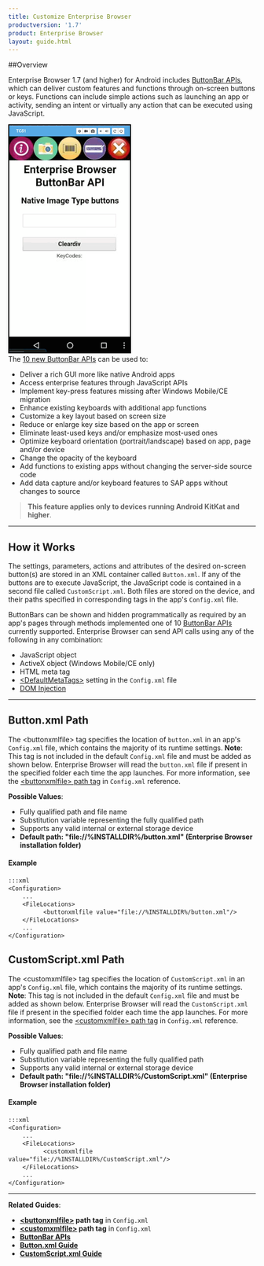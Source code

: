 ```yaml
---
title: Customize Enterprise Browser
productversion: '1.7'
product: Enterprise Browser
layout: guide.html
---
```

##Overview

Enterprise Browser 1.7 (and higher) for Android includes [ButtonBar APIs](../../api/re2x/ButtonBar), which can deliver custom features and functions through on-screen buttons or keys. Functions can include simple actions such as launching an app or activity, sending an intent or virtually any action that can be executed using JavaScript. 

![img](EB_ButtonBar_API.png)
<br>
The [10 new ButtonBar APIs](../../api/re2x/ButtonBar/) can be used to: 

* Deliver a rich GUI more like native Android apps
* Access enterprise features through JavaScript APIs
* Implement key-press features missing after Windows Mobile/CE migration 
* Enhance existing keyboards with additional app functions
* Customize a key layout based on screen size
* Reduce or enlarge key size based on the app or screen
* Eliminate least-used keys and/or emphasize most-used ones
* Optimize keyboard orientation (portrait/landscape) based on app, page and/or device
* Change the opacity of the keyboard
* Add functions to existing apps without changing the server-side source code
* Add data capture and/or keyboard features to SAP apps without changes to source

> **This feature applies only to devices running Android KitKat and higher**. 

-----

## How it Works

The settings, parameters, actions and attributes of the desired on-screen button(s) are stored in an XML container called `Button.xml`. If any of the buttons are to execute JavaScript, the JavaScript code is contained in a second file called `CustomScript.xml`. Both files are stored on the device, and their paths specified in corresponding tags in the app's `Config.xml` file. 

ButtonBars can be shown and hidden programmatically as required by an app's pages through methods implemented one of 10 [ButtonBar APIs](../../api/re2x/ButtonBar) currently supported. Enterprise Browser can send API calls using any of the following in any combination: 

* JavaScript object
* ActiveX object (Windows Mobile/CE only)
* HTML meta tag
* [&lt;DefaultMetaTags&gt;](../configreference/#defaultmetatags) setting in the `Config.xml` file
* [DOM Injection](../DOMinjection)

<!-- One can create their own custom on-screen buttons placed in the container called ButtonBar and all buttons related parameters/attributes is defined there. The custom on-screen buttons is managed via button xml file. After creation, the button xml file must be placed inside the device and the same path must be set inside Enterprise Browser buttonxmlfile config tag. In runtime, Enterprise Browser will read the button xml file and will create the user defined custom on-screen buttons.
ButtonBar and it's button

There are 10 ButtonBars which are currently supported on Enterprise Browser.
Background color, background image, button text size, transparency and other UI related parameters of ButtonBars (and its respective buttons) can be configured via button xml file.
The size and the coordinates of a particular button can also be set via button xml file which will be helpful to place the buttons in small screen size devices without loosing much space.
One can even create a row/column of buttons and place them vertically/horizontally in the device screen as per their choice.

The action of a button can be set as a particular keyevent which can be used as a replacement of a Hardware key or can be configured to run custom JavaScript snippet.
For complete details, refer Button Configuration Parameter Guide for creating Custom On-screen Buttons/Keyboard button xml file.

Custom JavaScript XML Guide

Custom JavaScript XML file is used for defining custom javascript code block based on the user requirement. For complete details, refer Custom JavaScript Definition Guide for creating custom xml file which contains custom JavaScript snippets to be called by custom on-screen buttons or other app functions.
-->

-----

## Button.xml Path
The &lt;buttonxmlfile&gt; tag specifies the location of `button.xml` in an app's `Config.xml` file, which contains the majority of its runtime settings. **Note**: This tag is not included in the default `Config.xml` file and must be added as shown below. Enterprise Browser will read the `button.xml` file if present in the specified folder each time the app launches. For more information, see the [&lt;buttonxmlfile&gt; path tag](../configreference/#buttonxmlfile) in `Config.xml` reference.

**Possible Values**:

* Fully qualified path and file name
* Substitution variable representing the fully qualified path 
* Supports any valid internal or external storage device
* **Default path: "file://%INSTALLDIR%/button.xml" (Enterprise Browser installation folder)**

#### Example

	:::xml
	<Configuration>
		...
		<FileLocations>
		      <buttonxmlfile value="file://%INSTALLDIR%/button.xml"/>
		</FileLocations>
		...
	</Configuration>


## CustomScript.xml Path
The &lt;customxmlfile&gt; tag specifies the location of `CustomScript.xml` in an app's `Config.xml` file, which contains the majority of its runtime settings. **Note**: This tag is not included in the default `Config.xml` file and must be added as shown below. Enterprise Browser will read the `CustomScript.xml` file if present in the specified folder each time the app launches. For more information, see the [&lt;customxmlfile&gt; path tag](../configreference/#customxmlfile) in `Config.xml` reference. 

**Possible Values**:

* Fully qualified path and file name
* Substitution variable representing the fully qualified path 
* Supports any valid internal or external storage device
* **Default path: "file://%INSTALLDIR%/CustomScript.xml" (Enterprise Browser installation folder)**

#### Example

	:::xml
	<Configuration>
		...
		<FileLocations>
		      <customxmlfile value="file://%INSTALLDIR%/CustomScript.xml"/>
		</FileLocations>
		...
	</Configuration>

-----

**Related Guides**:

* **[&lt;buttonxmlfile&gt;](../configreference/#buttonxmlfile) path tag** in `Config.xml`
* **[&lt;customxmlfile&gt;](../configreference/#customxmlfile)  path tag** in `Config.xml`
* **[ButtonBar APIs](../../api/re2x/ButtonBar)** 
* **[Button.xml Guide]()**
* **[CustomScript.xml Guide]()**

